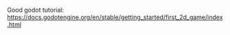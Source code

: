 Good godot tutorial: https://docs.godotengine.org/en/stable/getting_started/first_2d_game/index.html